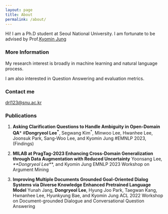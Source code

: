 ```yaml
---
layout: page
title: About
permalink: /about/
---
```


Hi! I am a Ph.D student at Seoul National University. I am fortunate to be advised by Prof.[Kyomin Jung](http://milab.snu.ac.kr/kjung/index.html)

### More Information

My research interest is broadly in machine learning and natural language process. 

I am also interested in Question Answering and evaluation metrics.

### Contact me

[drl123@snu.ac.kr](mailto:drl123@snu.ac.kr)

### Publications

1. **Asking Clarification Questions to Handle Ambiguity in Open-Domain QA***
   #**Dongryeol Lee<sup>*</sup>**, Segwang Kim<sup>*</sup>, Minwoo Lee, Hwanhee Lee, Joonsuk Park, Sang-Woo Lee, and Kyomin Jung
   #EMNLP 2023, (Findings)



3. **MILAB at PragTag-2023 Enhancing Cross-Domain Generalization through Data Augmentation with Reduced Uncertainty**
   Yoonsang Lee<sup>*</sup>, **Dongryeol Lee<sup>*</sup>**, and Kyomin Jung
   EMNLP 2023 Workshop on Argument Mining





4. **Improving Multiple Documents Grounded Goal-Oriented Dialog Systems via Diverse Knowledge Enhanced Pretrained Language Model**
   Yunah Jang, **Dongryeol Lee**, Hyung Joo Park, Taegwan Kang, Hwnanhee Lee, Hyunkyung Bae, and Kyomin Jung
   ACL 2022 Workshop on Document-grounded Dialogue and Conversational Question Answering
